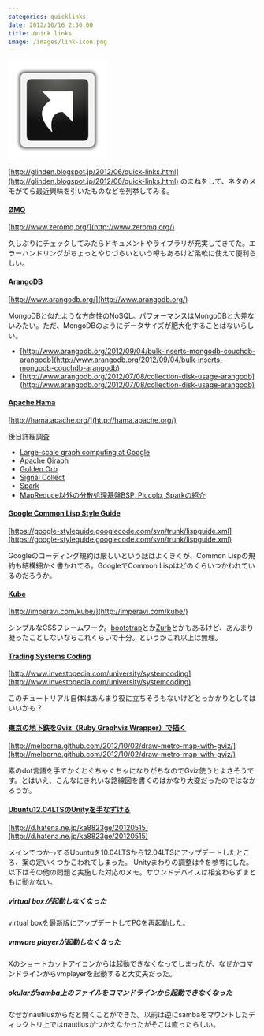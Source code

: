 ```yaml
---
categories: quicklinks
date: 2012/10/16 2:30:00
title: Quick links
image: /images/link-icon.png
---
```


![link](/images/link-icon.png)

[http://glinden.blogspot.jp/2012/06/quick-links.html](http://glinden.blogspot.jp/2012/06/quick-links.html) のまねをして、ネタのメモがてら最近興味を引いたものなどを列挙してみる。


#### [ØMQ](http://www.zeromq.org/)

[http://www.zeromq.org/](http://www.zeromq.org/)

久しぶりにチェックしてみたらドキュメントやライブラリが充実してきてた。エラーハンドリングがちょっとやりづらいという噂もあるけど柔軟に使えて便利らしい。

#### [ArangoDB](http://www.arangodb.org/)

[http://www.arangodb.org/](http://www.arangodb.org/)

MongoDBと似たような方向性のNoSQL。パフォーマンスはMongoDBと大差ないみたい。ただ、MongoDBのようにデータサイズが肥大化することはないらしい。

* [http://www.arangodb.org/2012/09/04/bulk-inserts-mongodb-couchdb-arangodb](http://www.arangodb.org/2012/09/04/bulk-inserts-mongodb-couchdb-arangodb)
* [http://www.arangodb.org/2012/07/08/collection-disk-usage-arangodb](http://www.arangodb.org/2012/07/08/collection-disk-usage-arangodb)

#### [Apache Hama](http://hama.apache.org/)

[http://hama.apache.org/](http://hama.apache.org/)

後日詳細調査

* [Large-scale graph computing at Google](http://googleresearch.blogspot.jp/2009/06/large-scale-graph-computing-at-google.html)
* [Apache Giraph](http://incubator.apache.org/giraph/)
* [Golden Orb](http://goldenorbos.org/)
* [Signal Collect](http://code.google.com/p/signal-collect/)
* [Spark](http://www.spark-project.org/)
* [MapReduce以外の分散処理基盤BSP, Piccolo, Sparkの紹介](http://research.preferred.jp/2011/06/bsp_piccolo_spark_introduction/)

#### [Google Common Lisp Style Guide](https://google-styleguide.googlecode.com/svn/trunk/lispguide.xml)

[https://google-styleguide.googlecode.com/svn/trunk/lispguide.xml](https://google-styleguide.googlecode.com/svn/trunk/lispguide.xml)

Googleのコーディング規約は厳しいという話はよくきくが、Common Lispの規約も結構細かく書かれてる。GoogleでCommon Lispはどのくらいつかわれているのだろうか。

#### [Kube](http://imperavi.com/kube/)

[http://imperavi.com/kube/](http://imperavi.com/kube/)

シンプルなCSSフレームワーク。[bootstrap](http://twitter.github.com/bootstrap/)とか[Zurb](http://foundation.zurb.com/)とかもあるけど、あんまり凝ったことしないならこれくらいで十分。というかこれ以上は無理。


#### [Trading Systems Coding](http://www.investopedia.com/university/systemcoding)

[http://www.investopedia.com/university/systemcoding](http://www.investopedia.com/university/systemcoding)

このチュートリアル自体はあんまり役に立ちそうもないけどとっかかりとしてはいいかも？

#### [東京の地下鉄をGviz（Ruby Graphviz Wrapper）で描く](http://melborne.github.com/2012/10/02/draw-metro-map-with-gviz/)

[http://melborne.github.com/2012/10/02/draw-metro-map-with-gviz/](http://melborne.github.com/2012/10/02/draw-metro-map-with-gviz/)

素のdot言語を手でかくとぐちゃぐちゃになりがちなのでGviz使うとよさそうです。とはいえ、こんなにきれいな路線図を書くのはかなり大変だったのではなかろうか。

#### [Ubuntu12.04LTSのUnityを手なずける](http://d.hatena.ne.jp/ka8823ge/20120515)

[http://d.hatena.ne.jp/ka8823ge/20120515](http://d.hatena.ne.jp/ka8823ge/20120515)

メインでつかってるUbuntuを10.04LTSから12.04LTSにアップデートしたところ、案の定いくつかこわれてしまった。
Unityまわりの調整は↑を参考にした。以下はその他の問題と実施した対応のメモ。サウンドデバイスは相変わらずまともに動かない。


##### virtual boxが起動しなくなった

virtual boxを最新版にアップデートしてPCを再起動した。

##### vmware playerが起動しなくなった

Xのショートカットアイコンからは起動できなくなってしまったが、なぜかコマンドラインからvmplayerを起動すると大丈夫だった。

##### okularがsamba上のファイルをコマンドラインから起動できなくなった

なぜかnautilusからだと開くことができた。以前は逆にsambaをマウントしたディレクトリ上ではnautilusがつかえなかったがそこは直ったらしい。
